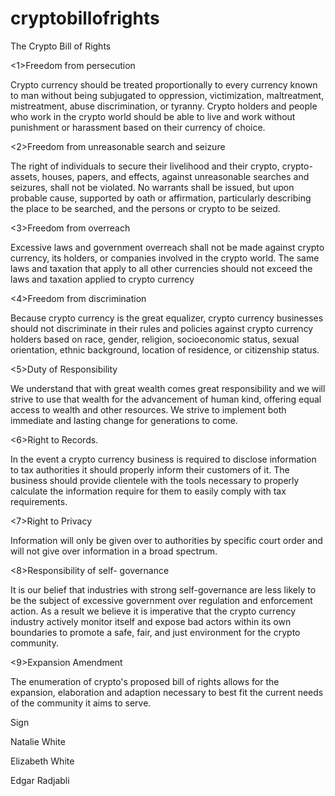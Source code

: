 # cryptobillofrights
The Crypto Bill of Rights

<1>Freedom from persecution
<p>
Crypto currency should be treated proportionally to every currency known to man without being subjugated to oppression, victimization, maltreatment, mistreatment, abuse discrimination, or tyranny. Crypto holders and people who work in the crypto world should be able to live and work without punishment or harassment based on their currency of choice.
  </p>

<2>Freedom from unreasonable search and seizure
<p>
The right of individuals to secure their livelihood and their crypto, crypto-assets, houses, papers, and effects, against unreasonable searches and seizures, shall not be violated. No warrants shall be issued, but upon probable cause, supported by oath or affirmation, particularly describing the place to be searched, and the persons or crypto to be seized.
  </p>
  
<3>Freedom from overreach
<p>
Excessive laws and government overreach shall not be made against crypto currency, its holders, or companies involved in the crypto world. The same laws and taxation that apply to all other currencies should not exceed the laws and taxation applied to crypto currency
  </p>
<4>Freedom from discrimination
<p>
Because crypto currency is the great equalizer, crypto currency businesses should not discriminate in their rules and policies against crypto currency holders based on race, gender, religion, socioeconomic status, sexual orientation, ethnic background, location of residence, or citizenship status.
  </p>
<5>Duty of Responsibility 
<p>
We understand that with great wealth comes great responsibility and we will strive to use that wealth for the advancement of human kind, offering equal access to wealth and other resources. We strive to implement both immediate and lasting change for generations to come. 
  </p>
<6>Right to Records. 
<p>
In the event a crypto currency business is required to disclose information to tax authorities it should properly inform their customers of it. The business should provide clientele with the tools necessary to properly calculate the information require for them to easily comply with tax requirements. 
  </p>
<7>Right to Privacy
<p>
Information will only be given over to authorities by specific court order and will not give over information in a broad spectrum.
  </p>
<8>Responsibility of self- governance 
<p>
It is our belief that industries with strong self-governance are less likely to be the subject of excessive government over regulation and enforcement action. As a result we believe it is imperative that the crypto currency industry actively monitor itself and expose bad actors within its own boundaries to promote a safe, fair, and just environment for the crypto community.
  </p>
<9>Expansion Amendment<p>
  
The enumeration of crypto's proposed bill of rights allows for the expansion, elaboration and adaption necessary to best fit the current needs of the community it aims to serve.
  </p>
<sign>  Sign </sign>
  <p>  Natalie White</p>
   <p>   Elizabeth White</p>
    <p>  Edgar Radjabli</p>
  
